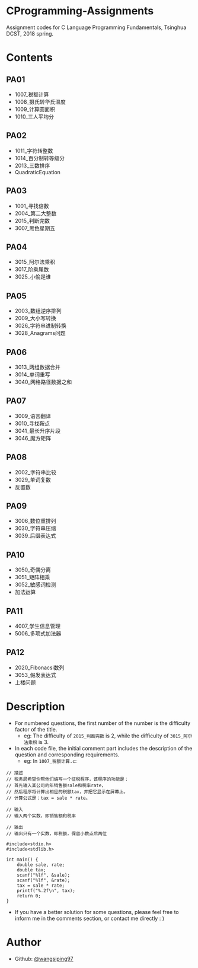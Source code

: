 # CProgramming-Assignments
Assignment codes for C Language Programming Fundamentals, Tsinghua DCST, 2018 spring.
# Contents
## PA01
- 1007_税额计算
- 1008_摄氏转华氏温度
- 1009_计算圆面积
- 1010_三人平均分
## PA02
- 1011_字符转整数
- 1014_百分制转等级分
- 2013_三数排序
- QuadraticEquation
## PA03
- 1001_寻找倍数
- 2004_第二大整数
- 2015_判断完数
- 3007_黑色星期五
## PA04
- 3015_阿尔法乘积
- 3017_阶乘尾数
- 3025_小偷是谁
## PA05
- 2003_数组逆序排列
- 2009_大小写转换
- 3026_字符串进制转换
- 3028_Anagrams问题
## PA06
- 3013_两组数据合并
- 3014_单词重写
- 3040_网格路径数据之和
## PA07
- 3009_语言翻译
- 3010_寻找鞍点
- 3041_最长升序片段
- 3046_魔方矩阵
## PA08
- 2002_字符串比较
- 3029_单词复数
- 反置数
## PA09
- 3006_数位重排列
- 3030_字符串压缩
- 3039_后缀表达式
## PA10
- 3050_奇偶分离
- 3051_矩阵相乘
- 3052_敏感词检测
- 加法运算
## PA11
- 4007_学生信息管理
- 5006_多项式加法器
## PA12
- 2020_Fibonacsi数列
- 3053_假发表达式
- 上楼问题
# Description
- For numbered questions, the first number of the number is the difficulty factor of the title.
   - eg: The difficulty of `2015_判断完数` is 2, while the difficulty of `3015_阿尔法乘积` is 3. 
- In each code file, the initial comment part includes the description of the question and corresponding requirements.
   - eg: In `1007_税额计算.c`:
```
// 描述
// 税务局希望你帮他们编写一个征税程序，该程序的功能是：
// 首先输入某公司的年销售额sale和税率rate，
// 然后程序将计算出相应的税额tax，并把它显示在屏幕上。
// 计算公式是：tax = sale * rate。

// 输入
// 输入两个实数，即销售额和税率

// 输出
// 输出只有一个实数，即税额，保留小数点后两位

#include<stdio.h>
#include<stdlib.h>

int main() {
    double sale, rate;
    double tax; 
    scanf("%lf", &sale); 
    scanf("%lf", &rate);
    tax = sale * rate;
    printf("%.2f\n", tax);
    return 0;
}
```
- If you have a better solution for some questions, please feel free to inform me in the comments section, or contact me directly : )
# Author
- Github: [@wangsiping97](https://github.com/wangsiping97)
